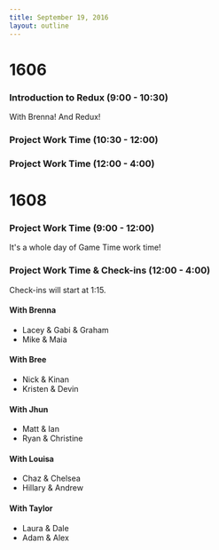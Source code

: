 ```yaml
---
title: September 19, 2016
layout: outline
---
```


# 1606

### Introduction to Redux (9:00 - 10:30)

With Brenna! And Redux!

### Project Work Time (10:30 - 12:00)

### Project Work Time (12:00 - 4:00)

# 1608

### Project Work Time (9:00 - 12:00)

It's a whole day of Game Time work time!

### Project Work Time & Check-ins (12:00 - 4:00)

Check-ins will start at 1:15.

#### With Brenna

- Lacey & Gabi & Graham
- Mike & Maia

#### With Bree

- Nick & Kinan
- Kristen & Devin

#### With Jhun

- Matt & Ian
- Ryan & Christine

#### With Louisa

- Chaz & Chelsea
- Hillary & Andrew

#### With Taylor

- Laura & Dale
- Adam & Alex
